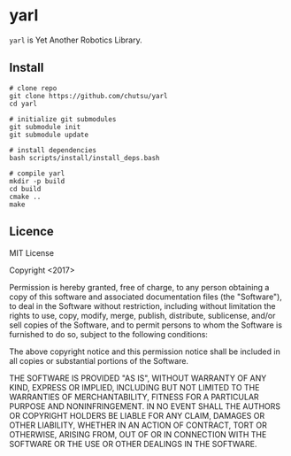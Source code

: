# yarl

`yarl` is Yet Another Robotics Library.

## Install

    # clone repo
    git clone https://github.com/chutsu/yarl
    cd yarl

    # initialize git submodules
    git submodule init
    git submodule update

    # install dependencies
    bash scripts/install/install_deps.bash

    # compile yarl
    mkdir -p build
    cd build
    cmake ..
    make


## Licence

MIT License

Copyright <2017> <Chris Choi>

Permission is hereby granted, free of charge, to any person obtaining
a copy of this software and associated documentation files (the
"Software"), to deal in the Software without restriction, including
without limitation the rights to use, copy, modify, merge, publish,
distribute, sublicense, and/or sell copies of the Software, and to permit
persons to whom the Software is furnished to do so, subject to the
following conditions:

The above copyright notice and this permission notice shall be included in
all copies or substantial portions of the Software.

THE SOFTWARE IS PROVIDED "AS IS", WITHOUT WARRANTY OF ANY KIND, EXPRESS OR
IMPLIED, INCLUDING BUT NOT LIMITED TO THE WARRANTIES OF MERCHANTABILITY,
FITNESS FOR A PARTICULAR PURPOSE AND NONINFRINGEMENT. IN NO EVENT SHALL
THE AUTHORS OR COPYRIGHT HOLDERS BE LIABLE FOR ANY CLAIM, DAMAGES OR OTHER
LIABILITY, WHETHER IN AN ACTION OF CONTRACT, TORT OR OTHERWISE, ARISING
FROM, OUT OF OR IN CONNECTION WITH THE SOFTWARE OR THE USE OR OTHER
DEALINGS IN THE SOFTWARE.
